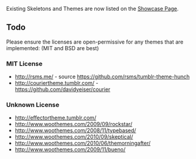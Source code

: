 Existing Skeletons and Themes are now listed on the [Showcase Page](https://github.com/bevry/docpad/wiki/Showcase).

## Todo

Please ensure the licenses are open-permissive for any themes that are implemented: (MIT and BSD are best)

### MIT License

- http://rsms.me/ - source https://github.com/rsms/tumblr-theme-hunch
- http://couriertheme.tumblr.com/ - https://github.com/davidyeiser/courier


### Unknown License

- http://effectortheme.tumblr.com/
- http://www.woothemes.com/2009/09/rockstar/
- http://www.woothemes.com/2008/11/typebased/
- http://www.woothemes.com/2010/09/skeptical/
- http://www.woothemes.com/2010/06/themorningafter/
- http://www.woothemes.com/2009/11/bueno/